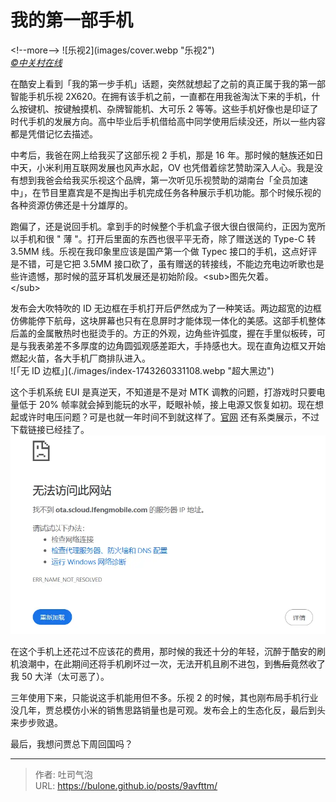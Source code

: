 # 我的第一部手机


&lt;!--more--&gt;
![乐视2](images/cover.webp &#34;乐视2&#34;)  
*[©中关村在线](https://baike.baidu.com/pic/%E4%B9%90%E8%A7%86%E8%B6%85%E7%BA%A7%E6%89%8B%E6%9C%BA2/19450924/5555703513/9345d688d43f8794a4c29f24074219f41bd5ad6e8c3d?fr=newalbum&amp;fromModule=album#aid=5555703513&amp;pic=3812b31bb051f81986182b410fed5ded2e738bd4493c)*  

在酷安上看到「我的第一步手机」话题，突然就想起了之前的真正属于我的第一部智能手机乐视 2X620。在拥有该手机之前，一直都在用我爸淘汰下来的手机，什么按键机、按键触摸机、杂牌智能机、大可乐 2 等等。这些手机好像也是印证了时代手机的发展方向。高中毕业后手机借给高中同学使用后续没还，所以一些内容都是凭借记忆去描述。

中考后，我爸在网上给我买了这部乐视 2 手机，那是 16 年。那时候的魅族还如日中天，小米利用互联网发展也风声水起，OV 也凭借着综艺赞助深入人心。我是没有想到我爸会给我买乐视这个品牌，第一次听见乐视赞助的湖南台「全员加速中」，在节目里嘉宾是不是掏出手机完成任务各种展示手机功能。那个时候乐视的各种资源仿佛还是十分雄厚的。


跑偏了，还是说回手机。拿到手的时候整个手机盒子很大很白很简约，正因为宽所以手机和很 &#34; 薄 &#34;。打开后里面的东西也很平平无奇，除了赠送送的 Type-C 转 3.5MM 线。乐视在我印象里应该是国产第一个做 Typec 接口的手机，这点好评是不错，可是它把 3.5MM 接口砍了，虽有赠送的转接线，不能边充电边听歌也是些许遗憾，那时候的蓝牙耳机发展还是初始阶段。&lt;sub&gt;图先欠着。  
&lt;/sub&gt;  

发布会大吹特吹的 ID 无边框在手机打开后俨然成为了一种笑话。两边超宽的边框仿佛能停下航母，这块屏幕也只有在息屏时才能体现一体化的美感。这部手机整体后盖的金属散热时也挺烫手的。方正的外观，边角些许弧度，握在手里似板砖，可是与我表弟差不多厚度的边角圆弧观感差距大，手持感也大。现在直角边框又开始燃起火苗，各大手机厂商排队进入。  
![「无 ID 边框」](./images/index-1743260331108.webp &#34;超大黑边&#34;)

这个手机系统 EUI 是真逆天，不知道是不是对 MTK 调教的问题，打游戏时只要电量低于 20% 帧率就会掉到能玩的水平，眨眼补帧，接上电源又恢复如初。现在想起或许时电压问题？可是也就一年时间不到就这样了。[官网](https://bug.le.com/cn/download/phone) 还有系类展示，不过下载链接已经挂了。  
![](./images/index-1743260517334.webp)

在这个手机上还花过不应该花的费用，那时候的我还十分的年轻，沉醉于酷安的刷机浪潮中，在此期间还将手机刷坏过一次，无法开机且刷不进包，到~~售后~~竟然收了我 50 大洋（太可恶了）。

三年使用下来，只能说这手机能用但不多。乐视 2 的时候，其也刚布局手机行业没几年，贾总模仿小米的销售思路销量也是可观。发布会上的生态化反，最后到头来步步败退。

最后，我想问贾总下周回国吗？

---

> 作者: 吐司气泡  
> URL: https://bulone.github.io/posts/9avfttm/  

